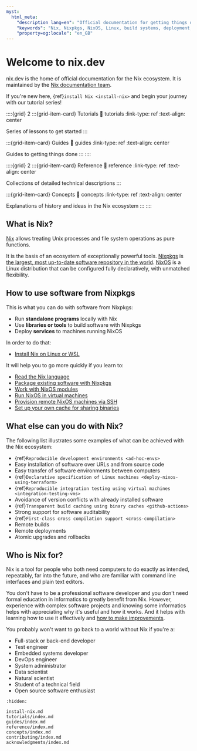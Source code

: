 ```yaml
---
myst:
  html_meta:
    "description lang=en": "Official documentation for getting things done with Nix."
    "keywords": "Nix, Nixpkgs, NixOS, Linux, build systems, deployment, packaging, declarative, reproducible, immutable, software, developer"
    "property=og:locale": "en_GB"
---
```



# Welcome to nix.dev

nix.dev is the home of official documentation for the Nix ecosystem.
It is maintained by the [Nix documentation team](https://nixos.org/community/teams/documentation).

If you're new here, {ref}`install Nix <install-nix>` and begin your journey with our tutorial series!

::::{grid} 2
:::{grid-item-card} Tutorials
:link: tutorials
:link-type: ref
:text-align: center

Series of lessons to get started
:::

:::{grid-item-card} Guides
:link: guides
:link-type: ref
:text-align: center

Guides to getting things done
:::
::::

::::{grid} 2
:::{grid-item-card} Reference
:link: reference
:link-type: ref
:text-align: center

Collections of detailed technical descriptions
:::

:::{grid-item-card} Concepts
:link: concepts
:link-type: ref
:text-align: center

Explanations of history and ideas in the Nix ecosystem
:::
::::

## What is Nix?

[Nix](https://github.com/NixOS/nix) allows treating Unix processes and file system operations as pure functions.

It is the basis of an ecosystem of exceptionally powerful tools.
[Nixpkgs](https://github.com/nixos/nixpkgs) is [the largest, most up-to-date software repository in the world](https://repology.org/repositories/graphs).
[NixOS](https://github.com/NixOS/nixpkgs/tree/master/nixos) is a Linux distribution that can be configured fully declaratively, with unmatched flexibility.

## How to use software from Nixpkgs

This is what you can do with software from Nixpkgs:
- Run **standalone programs** locally with Nix
- Use **libraries or tools** to build software with Nixpkgs
- Deploy **services** to machines running NixOS

In order to do that:
- [Install Nix on Linux or WSL](https://nix.dev/install-nix)

It will help you to go more quickly if you learn to:
- [Read the Nix language](https://nix.dev/tutorials/nix-language)
- [Package existing software with Nixpkgs](https://nix.dev/tutorials/packaging-existing-software)
- [Work with NixOS modules](https://nix.dev/tutorials/module-system/)
- [Run NixOS in virtual machines](https://nix.dev/tutorials/nixos/nixos-configuration-on-vm)
- [Provision remote NixOS machines via SSH](https://nix.dev/tutorials/nixos/provisioning-remote-machines)
- [Set up your own cache for sharing binaries](https://nix.dev/tutorials/nixos/binary-cache-setup)

## What else can you do with Nix?

The following list illustrates some examples of what can be achieved with the Nix ecosystem:
- {ref}`Reproducible development environments <ad-hoc-envs>`
- Easy installation of software over URLs and from source code
- Easy transfer of software environments between computers
- {ref}`Declarative specification of Linux machines <deploy-nixos-using-terraform>`
- {ref}`Reproducible integration testing using virtual machines <integration-testing-vms>`
- Avoidance of version conflicts with already installed software
- {ref}`Transparent build caching using binary caches <github-actions>`
- Strong support for software auditability
- {ref}`First-class cross compilation support <cross-compilation>`
- Remote builds
- Remote deployments
- Atomic upgrades and rollbacks

## Who is Nix for?

Nix is a tool for people who both need computers to do exactly as intended, repeatably, far into the future, and who are familiar with command line interfaces and plain text editors.

You don't have to be a professional software developer and you don't need formal education in informatics to greatly benefit from Nix.
However, experience with complex software projects and knowing some informatics helps with appreciating why it's useful and how it works.
And it helps with learning how to use it effectively and [how to make improvements](how-to-contribute).

You probably won't want to go back to a world without Nix if you're a:

- Full-stack or back-end developer
- Test engineer
- Embedded systems developer
- DevOps engineer
- System administrator
- Data scientist
- Natural scientist
- Student of a technical field
- Open source software enthusiast


```{toctree}
:hidden:

install-nix.md
tutorials/index.md
guides/index.md
reference/index.md
concepts/index.md
contributing/index.md
acknowledgments/index.md
```
